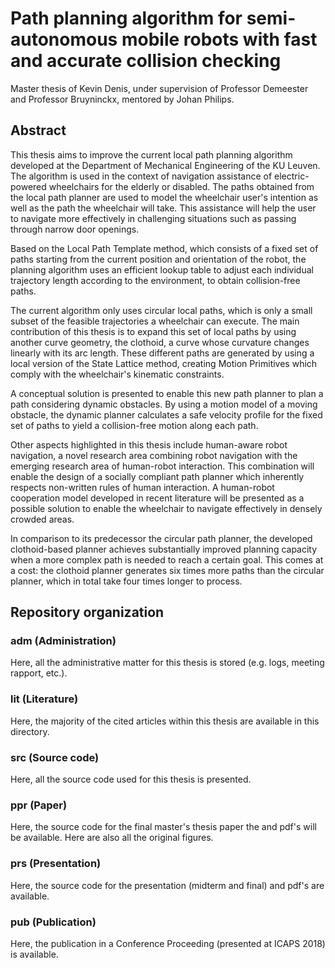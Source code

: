 # Path planning algorithm for semi-autonomous mobile robots with fast and accurate collision checking
Master thesis of Kevin Denis, under supervision of Professor Demeester and Professor Bruyninckx, mentored by Johan Philips. 

## Abstract
This thesis aims to improve the current local path planning algorithm developed at the Department of Mechanical Engineering of the KU Leuven. The algorithm is used in the context of navigation assistance of electric-powered wheelchairs for the elderly or disabled. The paths obtained from the local path planner are used to model the wheelchair user's intention as well as the path the wheelchair will take. This assistance will help the user to navigate more effectively in challenging situations such as passing through narrow door openings.

Based on the Local Path Template method, which consists of a fixed set of paths starting from the current position and orientation of the robot, the planning algorithm uses an efficient lookup table to adjust each individual trajectory length according to the environment, to obtain collision-free paths.

The current algorithm only uses circular local paths, which is only a small subset of the feasible trajectories a wheelchair can execute. The main contribution of this thesis is to expand this set of local paths by using another curve geometry, the clothoid, a curve whose curvature changes linearly with its arc length. These different paths are generated by using a local version of the State Lattice method, creating Motion Primitives which comply with the wheelchair's kinematic constraints. 

A conceptual solution is presented to enable this new path planner to plan a path considering dynamic obstacles. By using a motion model of a moving obstacle, the dynamic planner calculates a safe velocity profile for the fixed set of paths to yield a collision-free motion along each path.

Other aspects highlighted in this thesis include human-aware robot navigation, a novel research area combining robot navigation with the emerging research area of human-robot interaction. This combination will enable the design of a socially compliant path planner which inherently respects non-written rules of human interaction. A human-robot cooperation model developed in recent literature will be presented as a possible solution to enable the wheelchair to navigate effectively in densely crowded areas.

In comparison to its predecessor the circular path planner, the developed clothoid-based planner achieves substantially improved planning capacity when a more complex path is needed to reach a certain goal. This comes at a cost: the clothoid planner generates six times more paths than the circular planner, which in total take four times longer to process.

## Repository  organization

### adm (Administration)
Here, all the administrative matter for this thesis is stored (e.g. logs, meeting rapport, etc.).

### lit (Literature)
Here, the majority of the cited articles within this thesis are available in this directory.

### src (Source code)
Here, all the source code used for this thesis is presented.

### ppr (Paper)
Here, the source code for the final master's thesis paper the and pdf's will be available. Here are also all the original figures.

### prs	(Presentation)
Here, the source code for the presentation (midterm and final) and pdf's are available.

### pub (Publication)
Here, the publication in a Conference Proceeding (presented at ICAPS 2018) is available.